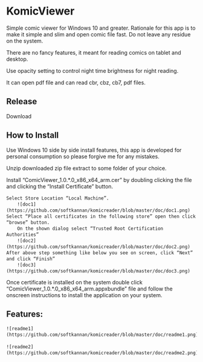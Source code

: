 # KomicViewer
Simple comic viewer for Windows 10 and greater. Rationale for this app is to make it simple and slim and open comic file fast. Do not leave any residue on the system.

There are no fancy features, it meant for reading comics on tablet and desktop.

Use opacity setting to control night time brightness for night reading.

It can open pdf file and can read cbr, cbz, cb7, pdf files.
## Release
Download
## How to Install
Use Windows 10 side by side install features, this app is developed for personal consumption so please forgive me for any mistakes.

Unzip downloaded zip file extract to some folder of your choice.

Install “ComicViewer_1.0.*.0_x86_x64_arm.cer” by doubling clicking the file and clicking the “Install Certificate” button.

	Select Store Location “Local Machine”.
		![doc1](https://github.com/softkannan/komicreader/blob/master/doc/doc1.png)
	Select “Place all certificates in the following store” open then click “browse” button.
    	On the shown dialog select “Trusted Root Certification Authorities”
		![doc2](https://github.com/softkannan/komicreader/blob/master/doc/doc2.png)
	After above step something like below you see on screen, click “Next” and click “Finish”
		![doc3](https://github.com/softkannan/komicreader/blob/master/doc/doc3.png)
        
Once certificate is installed on the system double click “ComicViewer_1.0.*.0_x86_x64_arm.appxbundle” file and follow the onscreen instructions to install the application on your system.

## Features:

	![readme1](https://github.com/softkannan/komicreader/blob/master/doc/readme1.png)
    
    ![readme2](https://github.com/softkannan/komicreader/blob/master/doc/readme2.png)